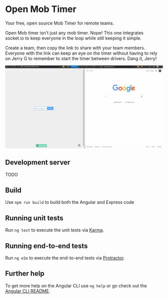 # Open Mob Timer
Your free, open source Mob Timer for remote teams.

Open Mob timer isn't just any mob timer. Nope! This one integrates socket.io to keep everyone in the loop while still keeping it simple. 

Create a team, then copy the link to share with your team members. Everyone with the link can keep an eye on the timer without having to rely on Jerry G to remember to start the timer between drivers. Dang it, Jerry!

![Demo](mobtimerdemo.gif)

## Development server
TODO

## Build
Use `npm run build` to build both the Angular and Express code

## Running unit tests
Run `ng test` to execute the unit tests via [Karma](https://karma-runner.github.io).

## Running end-to-end tests
Run `ng e2e` to execute the end-to-end tests via [Protractor](http://www.protractortest.org/).

## Further help
To get more help on the Angular CLI use `ng help` or go check out the [Angular CLI README](https://github.com/angular/angular-cli/blob/master/README.md).
